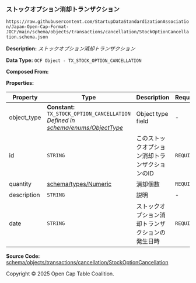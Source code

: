 ### ストックオプション消却トランザクション

`https://raw.githubusercontent.com/StartupDataStandardizationAssociation/Japan-Open-Cap-Format-JOCF/main/schema/objects/transactions/cancellation/StockOptionCancellation.schema.json`

**Description:** _ストックオプション消却トランザクション_

**Data Type:** `OCF Object - TX_STOCK_OPTION_CANCELLATION`

**Composed From:**



**Properties:**

| Property    | Type                                                                                                                  | Description              | Required   |
| ----------- | --------------------------------------------------------------------------------------------------------------------- | ------------------------ | ---------- |
| object_type | **Constant:** `TX_STOCK_OPTION_CANCELLATION`</br>_Defined in [schema/enums/ObjectType](../../../enums/ObjectType.md)_ | Object type field        | -          |
| id          | `STRING`                                                                                                              | このストックオプション消却トランザクションのID | `REQUIRED` |
| quantity    | [schema/types/Numeric](../../../types/Numeric.md)                                                                     | 消却個数                     | `REQUIRED` |
| description | `STRING`                                                                                                              | 説明                       | -          |
| date        | `STRING`                                                                                                              | ストックオプション消却トランザクションの発生日時 | `REQUIRED` |

**Source Code:** [schema/objects/transactions/cancellation/StockOptionCancellation](../../../../../../schema/objects/transactions/cancellation/StockOptionCancellation.schema.json)

Copyright © 2025 Open Cap Table Coalition.
